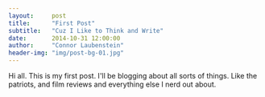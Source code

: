 ```yaml
---
layout:     post
title:      "First Post"
subtitle:   "Cuz I Like to Think and Write"
date:       2014-10-31 12:00:00
author:     "Connor Laubenstein"
header-img: "img/post-bg-01.jpg"
---
```


<p>Hi all.  This is my first post.  I'll be blogging about all sorts of things.  Like the patriots, and film reviews and everything else I nerd out about.</p>